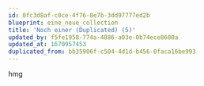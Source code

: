 ```yaml
---
id: 0fc3d8af-c0ce-4f76-8e7b-3dd97777ed2b
blueprint: eine_neue_collection
title: 'Noch einer (Duplicated) (5)'
updated_by: f5fe1958-774a-4886-a03e-0b74ece8600a
updated_at: 1670957453
duplicated_from: bb35906f-c504-4d1d-b456-0faca16be993
---
```

hmg